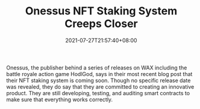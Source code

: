﻿---
title: "Onessus NFT Staking System Creeps Closer"
date: 2021-07-27T21:57:40+08:00
lastmod: 2021-07-27T16:45:40+08:00
draft: false
authors: ["Awe-Inspiring"]
description: "Onessus, the publisher behind a series of releases on WAX including the battle royale action game HodlGod, says in their most recent blog post that their NFT staking system is coming soon. Though no specific release date was revealed, they do say that they are committed to creating an innovative product. They are still developing, testing, and auditing smart contracts to make sure that everything works correctly."
featuredImage: "onessus-nft-staking-system-creeps-closer.png"
tags: ["Virtual World","Play to Earn"]
categories: ["news"]
news: ["Virtual World"]
weight: 
lightgallery: true
pinned: false
recommend: false
recommend1: false
---

Onessus, the publisher behind a series of releases on WAX including the battle royale action game HodlGod, says in their most recent blog post that their NFT staking system is coming soon. Though no specific release date was revealed, they do say that they are committed to creating an innovative product. They are still developing, testing, and auditing smart contracts to make sure that everything works correctly.

<!--more-->

